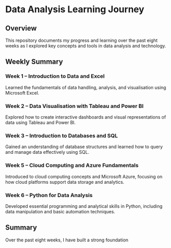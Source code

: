 # Data Analysis Learning Journey

## Overview
This repository documents my progress and learning over the past eight weeks as I explored key concepts and tools in data analysis and technology.

## Weekly Summary

### Week 1 – Introduction to Data and Excel
Learned the fundamentals of data handling, analysis, and visualisation using Microsoft Excel.

### Week 2 – Data Visualisation with Tableau and Power BI
Explored how to create interactive dashboards and visual representations of data using Tableau and Power BI.

### Week 3 – Introduction to Databases and SQL
Gained an understanding of database structures and learned how to query and manage data effectively using SQL.

### Week 5 – Cloud Computing and Azure Fundamentals
Introduced to cloud computing concepts and Microsoft Azure, focusing on how cloud platforms support data storage and analytics.

### Week 6 – Python for Data Analysis
Developed essential programming and analytical skills in Python, including data manipulation and basic automation techniques.

## Summary
Over the past eight weeks, I have built a strong foundation

